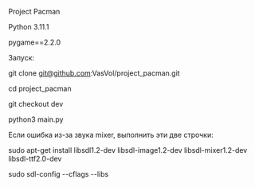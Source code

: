 Project Pacman

Python 3.11.1

pygame==2.2.0

Запуск:

git clone git@github.com:VasVol/project_pacman.git

cd project_pacman

git checkout dev

python3 main.py

Если ошибка из-за звука mixer, выполнить эти две строчки:

sudo apt-get install libsdl1.2-dev libsdl-image1.2-dev libsdl-mixer1.2-dev libsdl-ttf2.0-dev

sudo sdl-config --cflags --libs
